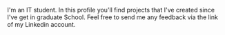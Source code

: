 I'm an IT student. In this profile you'll find projects that I've created since I've get in graduate School. 
Feel free to send me any feedback via the link of my Linkedin account. 

